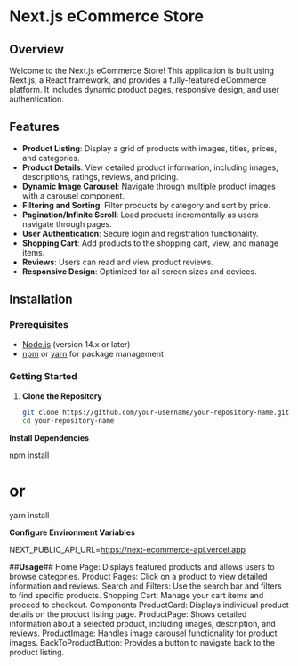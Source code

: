 # Next.js eCommerce Store

## Overview

Welcome to the Next.js eCommerce Store! This application is built using Next.js, a React framework, and provides a fully-featured eCommerce platform. It includes dynamic product pages, responsive design, and user authentication.

## Features

- **Product Listing**: Display a grid of products with images, titles, prices, and categories.
- **Product Details**: View detailed product information, including images, descriptions, ratings, reviews, and pricing.
- **Dynamic Image Carousel**: Navigate through multiple product images with a carousel component.
- **Filtering and Sorting**: Filter products by category and sort by price.
- **Pagination/Infinite Scroll**: Load products incrementally as users navigate through pages.
- **User Authentication**: Secure login and registration functionality.
- **Shopping Cart**: Add products to the shopping cart, view, and manage items.
- **Reviews**: Users can read and view product reviews.
- **Responsive Design**: Optimized for all screen sizes and devices.

## Installation

### Prerequisites

- [Node.js](https://nodejs.org/) (version 14.x or later)
- [npm](https://www.npmjs.com/) or [yarn](https://classic.yarnpkg.com/) for package management

### Getting Started

1. **Clone the Repository**

   ```bash
   git clone https://github.com/your-username/your-repository-name.git
   cd your-repository-name

**Install Dependencies** 

npm install
# or
yarn install
 
 **Configure Environment Variables**

 NEXT_PUBLIC_API_URL=https://next-ecommerce-api.vercel.app

##**Usage**##
Home Page: Displays featured products and allows users to browse categories.
Product Pages: Click on a product to view detailed information and reviews.
Search and Filters: Use the search bar and filters to find specific products.
Shopping Cart: Manage your cart items and proceed to checkout.
Components
ProductCard: Displays individual product details on the product listing page.
ProductPage: Shows detailed information about a selected product, including images, description, and reviews.
ProductImage: Handles image carousel functionality for product images.
BackToProductButton: Provides a button to navigate back to the product listing.